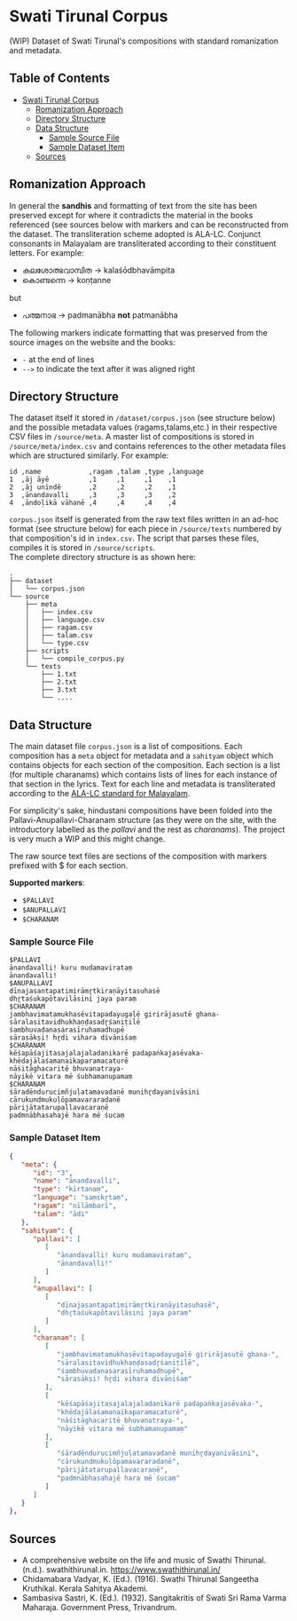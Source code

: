 # Swati Tirunal Corpus

(WIP) Dataset of Swati Tirunal's compositions with standard romanization and metadata.

## Table of Contents

- [Swati Tirunal Corpus](#swati-tirunal-corpus)
  - [Romanization Approach](#romanization-approach)
  - [Directory Structure](#directory-structure)
  - [Data Structure](#data-structure)
    - [Sample Source File](#sample-source-file)
    - [Sample Dataset Item](#sample-dataset-item)
  - [Sources](#sources)

## Romanization Approach

In general the **sandhis** and formatting of text from the site has been preserved except for where it contradicts the material in the books referenced (see sources below with markers and can be reconstructed from the dataset. The transliteration scheme adopted is ALA-LC. Conjunct consonants in Malayalam are transliterated according to their constituent letters. For example:

- കലശോത്ഭവാമ്പിത​ -> kalaśōdbhavāmpita
- കൊണ്ടന്നെ -> koṇṭanne

but

- പത്മനാഭ -> padmanābha **not** patmanābha

The following markers indicate formatting that was preserved from the source images on the website and the books:

- `-` at the end of lines
- `-->` to indicate the text after it was aligned right

## Directory Structure

The dataset itself it stored in `/dataset/corpus.json` (see structure below) and the possible metadata values (ragams,talams,etc.) in
their respective CSV files in `/source/meta`. A master list of compositions is stored in `/source/meta/index.csv` and contains references to
the other metadata files which are structured similarly. For example:

```csv
id ,name            ,ragam ,talam ,type ,language
1  ,āj āyē          ,1     ,1     ,1    ,1
2  ,āj unīndē       ,2     ,2     ,2    ,1
3  ,ānandavalli     ,3     ,3     ,3    ,2
4  ,āndoḷikā vāhanē ,4     ,4     ,4    ,4
```

`corpus.json` itself is generated from the raw text files written in an ad-hoc format (see structure below) for each piece in `/source/texts` numbered by that composition's id in `index.csv`. The script that parses these files, compiles it is stored in `/source/scripts`.  
The complete directory structure is as shown here:

```plaintext
.
├── dataset
│   └── corpus.json
└── source
    ├── meta
    │   ├── index.csv
    │   ├── language.csv
    │   ├── ragam.csv
    │   ├── talam.csv
    │   └── type.csv
    ├── scripts
    │   └── compile_corpus.py
    └── texts
        ├── 1.txt
        ├── 2.txt
        ├── 3.txt
        └── ....
```

## Data Structure

The main dataset file `corpus.json` is a list of compositions. Each composition has a `meta` object for metadata and a `sahityam` object which contains objects for
each section of the composition. Each section is a list (for multiple charanams) which contains lists of lines for each instance of that section in the lyrics.
Text for each line and metadata is transliterated according to the [ALA-LC standard for Malayalam](https://www.loc.gov/catdir/cpso/romanization/malayalam.pdf).

For simplicity's sake, hindustani compositions have been folded into the Pallavi-Anupallavi-Charanam structure (as they were on the site, with the introductory labelled as the *pallavi* and the rest as *charanams*). The project is very much a WIP and this might change.

The raw source text files are sections of the composition with markers prefixed with $ for each section.

**Supported markers**:

- `$PALLAVI`
- `$ANUPALLAVI`
- `$CHARANAM`

### Sample Source File

```plaintext
$PALLAVI
ānandavalli! kuru mudamavirataṃ
ānandavalli!
$ANUPALLAVI
dīnajasantapatimirāmr̥tkiraṇāyitasuhasē
dhr̥taśukapōtavilāsini jaya paraṃ
$CHARANAM
jambhavimatamukhasēvitapadayugaḷē girirājasutē ghana-
sāralasitavidhukhaṇḍasadr̥śaniṭilē
śambhuvadanasarasīruhamadhupē
sārasākṣi! hr̥di vihara divāniśaṃ
$CHARANAM
kēśapāśajitasajalajaladanikarē padapaṅkajasēvaka-
khēdajālaśamanaikaparamacaturē
nāśitāghacaritē bhuvanatraya-
nāyikē vitara mē śubhamanupamaṃ
$CHARANAM
śāradēndurucimñjuḷatamavadanē munihr̥dayanivāsini
cārukundmukuḷōpamavararadanē
pārijātatarupallavacaraṇē
padmnābhasahajē hara mē śucaṃ
```

### Sample Dataset Item

```json
{
   "meta": {
      "id": "3",
      "name": "ānandavalli",
      "type": "kīrtanaṃ",
      "language": "saṃskr̥taṃ",
      "ragam": "nīlāmbarī",
      "talam": "ādi"
   },
   "sahityam": {
      "pallavi": [
         [
            "ānandavalli! kuru mudamavirataṃ",
            "ānandavalli!"
         ]
      ],
      "anupallavi": [
         [
            "dīnajasantapatimirāmr̥tkiraṇāyitasuhasē",
            "dhr̥taśukapōtavilāsini jaya paraṃ"
         ]
      ],
      "charanam": [
         [
            "jambhavimatamukhasēvitapadayugaḷē girirājasutē ghana-",
            "sāralasitavidhukhaṇḍasadr̥śaniṭilē",
            "śambhuvadanasarasīruhamadhupē",
            "sārasākṣi! hr̥di vihara divāniśaṃ"
         ],
         [
            "kēśapāśajitasajalajaladanikarē padapaṅkajasēvaka-",
            "khēdajālaśamanaikaparamacaturē",
            "nāśitāghacaritē bhuvanatraya-",
            "nāyikē vitara mē śubhamanupamaṃ"
         ],
         [
            "śāradēndurucimñjuḷatamavadanē munihr̥dayanivāsini",
            "cārukundmukuḷōpamavararadanē",
            "pārijātatarupallavacaraṇē",
            "padmnābhasahajē hara mē śucaṃ"
         ]
      ]
   }
},
```

## Sources

- A comprehensive website on the life and music of Swathi Thirunal. (n.d.). swathithirunal.in. https://www.swathithirunal.in/
- Chidamabara Vadyar, K. (Ed.). (1916). Swathi Thirunal Sangeetha Kruthikal. Kerala Sahitya Akademi.
- Sambasiva Sastri, K. (Ed.). (1932). Sangitakritis of Swati Sri Rama Varma Maharaja. Government Press, Trivandrum.
